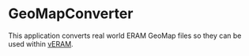 # GeoMapConverter

This application converts real world ERAM GeoMap files so they can be used within [vERAM](http://veram.metacraft.com/).
